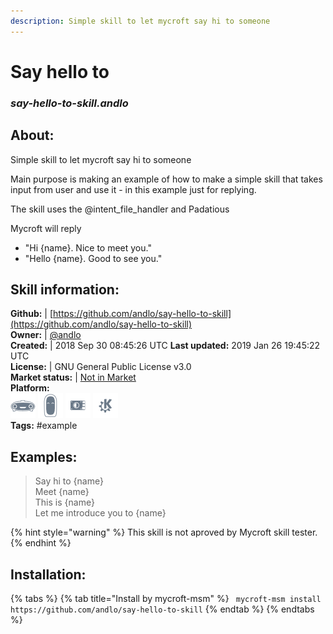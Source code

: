 ```yaml
---  
description: Simple skill to let mycroft say hi to someone  
---  
```

# Say hello to  
### _say-hello-to-skill.andlo_  
## About:  
Simple skill to let mycroft say hi to someone

Main purpose is making an example of how to make a simple skill that takes input from user and use it  - in this example just for replying.

The skill uses the @intent_file_handler and Padatious

Mycroft will reply
- "Hi {name}. Nice to meet you."
- "Hello {name}. Good to see you."

## Skill information:  
**Github:** | [https://github.com/andlo/say-hello-to-skill](https://github.com/andlo/say-hello-to-skill)  
**Owner:** | [@andlo](https://github.com/andlo)  
**Created:** | 2018 Sep 30 08:45:26 UTC  **Last updated:** 2019 Jan 26 19:45:22 UTC  
**License:** | GNU General Public License v3.0  
**Market status:** | [Not in Market](https://market.mycroft.ai/skill/)  
**Platform:**  
 ![](../.gitbook/assets/mark-1-icon.png)  ![](../.gitbook/assets/mark-2-icon.png)  ![](../.gitbook/assets/picroft-icon.png)  ![](../.gitbook/assets/kde.png)   
**Tags:** \#example   
## Examples:  
> Say hi to {name}  
> Meet {name}  
> This is {name}  
> Let me introduce you to {name}  
  
{% hint style="warning" %}
This skill is not aproved by Mycroft skill tester.
{% endhint %}
    
## Installation:  
{% tabs %}
{% tab title="Install by mycroft-msm" %}
``` mycroft-msm install https://github.com/andlo/say-hello-to-skill```
{% endtab %}
  {% endtabs %}
  
